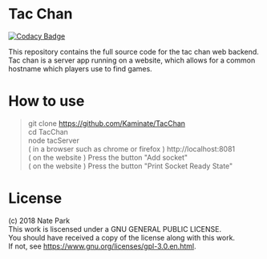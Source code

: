# Tac Chan  

[![Codacy Badge](https://api.codacy.com/project/badge/Grade/df150cb15a1c4555896cdfe050f40f1b)](https://www.codacy.com/app/Kaminate/tacChan?utm_source=github.com&utm_medium=referral&utm_content=Kaminate/tacChan&utm_campaign=badger)

This repository contains the full source code for the tac chan web backend.  
Tac chan is a server app running on a website, which allows for a common hostname 
which players use to find games.  

# How to use

> git clone https://github.com/Kaminate/TacChan  
> cd TacChan  
> node tacServer  
> ( in a browser such as chrome or firefox ) http://localhost:8081  
> ( on the website ) Press the button "Add socket"  
> ( on the website ) Press the button "Print Socket Ready State"  



# License  
(c) 2018 Nate Park  
This work is liscensed under a GNU GENERAL PUBLIC LICENSE.  
You should have received a copy of the license along with this work.  
If not, see <https://www.gnu.org/licenses/gpl-3.0.en.html>.  









